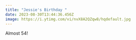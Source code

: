 ```yaml
---
title: "Jessie's Birthday "
date: 2023-08-30T13:44:36.456Z
image: https://i.ytimg.com/vi/nvX8A2QZqw8/hqdefault.jpg
---
```

A﻿lmost 54!